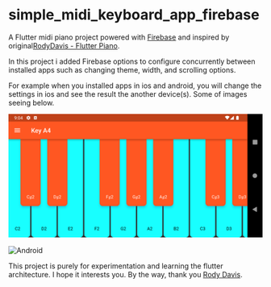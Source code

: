 # simple_midi_keyboard_app_firebase

A Flutter midi piano project powered with [Firebase](https://firebase.google.com/) and inspired by original[RodyDavis - Flutter Piano](https://github.com/rodydavis/flutter_piano/tree/5k).

In this project i added Firebase options to configure concurrently between installed apps such as changing theme, width, and scrolling options.

For example when you installed apps in ios and android, you will change the settings in ios and see the result the another device(s). Some of images seeing below.

![Android](Screenshots/Screenshot_1.png)

![Android](Screenshots/Screenshot_2.gif)

This project is purely for experimentation and learning the flutter architecture. I hope it interests you. By the way, thank you [Rody Davis](https://github.com/rodydavis).